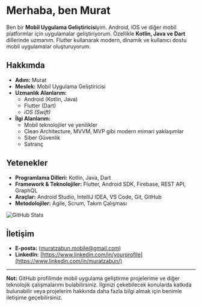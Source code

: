 # Merhaba, ben Murat

Ben bir **Mobil Uygulama Geliştiricisi**yim. Android, iOS ve diğer mobil platformlar için uygulamalar geliştiriyorum. Özellikle **Kotlin, Java ve Dart** dillerinde uzmanım. Flutter kullanarak modern, dinamik ve kullanıcı dostu mobil uygulamalar oluşturuyorum.

## Hakkımda

- **Adım:** Murat
- **Meslek:** Mobil Uygulama Geliştiricisi
- **Uzmanlık Alanlarım:**
  - Android (Kotlin, Java)
  - Flutter (Dart)
  - *iOS (Swift)* 
- **İlgi Alanlarım:**
  - Mobil teknolojiler ve yenilikler
  - Clean Architecture, MVVM, MVP gibi modern mimari yaklaşımlar
  - Siber Güvenlik
  - Satranç

## Yetenekler

- **Programlama Dilleri:** Kotlin, Java, Dart
- **Framework & Teknolojiler:** Flutter, Android SDK, Firebase, REST API, GraphQL
- **Araçlar:** Android Studio, IntelliJ IDEA, VS Code, Git, GitHub
- **Metodolojiler:** Agile, Scrum, Takım Çalışması



![GitHub Stats](https://github-readme-stats.vercel.app/api?username=JamEvolution&show_icons=true&theme=radical)

## İletişim

- **E-posta:** (muratzabun.mobile@gmail.com)
- **LinkedIn:** [https://www.linkedin.com/in/yourprofile](https://www.linkedin.com/in/muratzabun/)

---

**Not:** GitHub profilimde mobil uygulama geliştirme projelerime ve diğer teknolojik çalışmalarımı bulabilirsiniz. İlginizi çekebilecek konularda katkıda bulunabilir veya projelerim hakkında daha fazla bilgi almak için benimle iletişime geçebilirsiniz.
